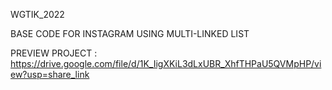  WGTIK_2022
 
 BASE CODE FOR INSTAGRAM USING MULTI-LINKED LIST
 

 PREVIEW PROJECT : https://drive.google.com/file/d/1K_IigXKiL3dLxUBR_XhfTHPaU5QVMpHP/view?usp=share_link
 
